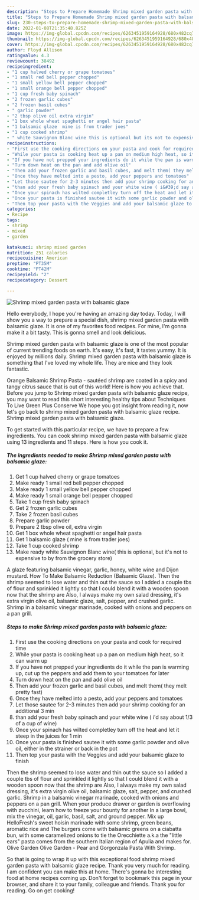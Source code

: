 ```yaml
---
description: "Steps to Prepare Homemade Shrimp mixed garden pasta with balsamic glaze"
title: "Steps to Prepare Homemade Shrimp mixed garden pasta with balsamic glaze"
slug: 230-steps-to-prepare-homemade-shrimp-mixed-garden-pasta-with-balsamic-glaze
date: 2022-01-08T21:35:48.825Z
image: https://img-global.cpcdn.com/recipes/6263451959164928/680x482cq70/shrimp-mixed-garden-pasta-with-balsamic-glaze-recipe-main-photo.jpg
thumbnail: https://img-global.cpcdn.com/recipes/6263451959164928/680x482cq70/shrimp-mixed-garden-pasta-with-balsamic-glaze-recipe-main-photo.jpg
cover: https://img-global.cpcdn.com/recipes/6263451959164928/680x482cq70/shrimp-mixed-garden-pasta-with-balsamic-glaze-recipe-main-photo.jpg
author: Floyd Allison
ratingvalue: 4.3
reviewcount: 38492
recipeingredient:
- "1 cup halved cherry or grape tomatoes"
- "1 small red bell pepper chopped"
- "1 small yellow bell pepper chopped"
- "1 small orange bell pepper chopped"
- "1 cup fresh baby spinach"
- "2 frozen garlic cubes"
- "2 frozen basil cubes"
- " garlic powder"
- "2 tbsp olive oil extra virgin"
- "1 box whole wheat spaghetti or angel hair pasta"
- "1 balsamic glaze  mine is from trader joes"
- "1 cup cooked shrimp"
- " white Sauvignon Blanc wine this is optional but its not to expensive to by from the grocery store"
recipeinstructions:
- "First use the cooking directions on your pasta and cook for required time"
- "While your pasta is cooking heat up a pan on medium high heat, so it can warm up"
- "If you have not prepped your ingredients do it while the pan is warming up, cut up the peppers and add them to your tomatoes for later"
- "Turn down heat on the pan and add olive oil"
- "Then add your frozen garlic and basil cubes, and melt them( they melt pretty fast)"
- "Once they have melted into a pesto, add your peppers and tomatoes"
- "Let those sautee for 2-3 minutes then add your shrimp cooking for an additional 3 min"
- "than add your fresh baby spinach and your white wine ( i&#39;d say about 1/3 of a cup of wine)"
- "Once your spinach has wilted completley turn off the heat and let it steep in the juices for 1 min"
- "Once your pasta is finished sautee it with some garlic powder and olive oil, either in the strainer or back in the pot"
- "Then top your pasta with the Veggies and add your balsamic glaze to finish"
categories:
- Recipe
tags:
- shrimp
- mixed
- garden

katakunci: shrimp mixed garden 
nutrition: 251 calories
recipecuisine: American
preptime: "PT35M"
cooktime: "PT42M"
recipeyield: "2"
recipecategory: Dessert

---
```



![Shrimp mixed garden pasta with balsamic glaze](https://img-global.cpcdn.com/recipes/6263451959164928/680x482cq70/shrimp-mixed-garden-pasta-with-balsamic-glaze-recipe-main-photo.jpg)

Hello everybody, I hope you're having an amazing day today. Today, I will show you a way to prepare a special dish, shrimp mixed garden pasta with balsamic glaze. It is one of my favorites food recipes. For mine, I'm gonna make it a bit tasty. This is gonna smell and look delicious.

Shrimp mixed garden pasta with balsamic glaze is one of the most popular of current trending foods on earth. It's easy, it's fast, it tastes yummy. It is enjoyed by millions daily. Shrimp mixed garden pasta with balsamic glaze is something that I've loved my whole life. They are nice and they look fantastic.

Orange Balsamic Shrimp Pasta - sautéed shrimp are coated in a spicy and tangy citrus sauce that is out of this world! Here is how you achieve that. Before you jump to Shrimp mixed garden pasta with balsamic glaze recipe, you may want to read this short interesting healthy tips about Techniques To Live Green Plus Conserve We hope you got insight from reading it, now let&#39;s go back to shrimp mixed garden pasta with balsamic glaze recipe. Shrimp mixed garden pasta with balsamic glaze.


To get started with this particular recipe, we have to prepare a few ingredients. You can cook shrimp mixed garden pasta with balsamic glaze using 13 ingredients and 11 steps. Here is how you cook it.

<!--inarticleads1-->

##### The ingredients needed to make Shrimp mixed garden pasta with balsamic glaze:

1. Get 1 cup halved cherry or grape tomatoes
1. Make ready 1 small red bell pepper chopped
1. Make ready 1 small yellow bell pepper chopped
1. Make ready 1 small orange bell pepper chopped
1. Take 1 cup fresh baby spinach
1. Get 2 frozen garlic cubes
1. Take 2 frozen basil cubes
1. Prepare  garlic powder
1. Prepare 2 tbsp olive oil, extra virgin
1. Get 1 box whole wheat spaghetti or angel hair pasta
1. Get 1 balsamic glaze ( mine is from trader joes)
1. Take 1 cup cooked shrimp
1. Make ready  white Sauvignon Blanc wine( this is optional, but it&#39;s not to expensive to by from the grocery store)


A glaze featuring balsamic vinegar, garlic, honey, white wine and Dijon mustard. How To Make Balsamic Reduction (Balsamic Glaze). Then the shrimp seemed to lose water and thin out the sauce so I added a couple tbs of flour and sprinkled it lightly so that I could blend it with a wooden spoon now that the shrimp are Also, I always make my own salad dressing, it&#39;s extra virgin olive oil, balsamic glaze, salt, pepper, and crushed garlic. Shrimp in a balsamic vinegar marinade, cooked with onions and peppers on a pan grill. 

<!--inarticleads2-->

##### Steps to make Shrimp mixed garden pasta with balsamic glaze:

1. First use the cooking directions on your pasta and cook for required time
1. While your pasta is cooking heat up a pan on medium high heat, so it can warm up
1. If you have not prepped your ingredients do it while the pan is warming up, cut up the peppers and add them to your tomatoes for later
1. Turn down heat on the pan and add olive oil
1. Then add your frozen garlic and basil cubes, and melt them( they melt pretty fast)
1. Once they have melted into a pesto, add your peppers and tomatoes
1. Let those sautee for 2-3 minutes then add your shrimp cooking for an additional 3 min
1. than add your fresh baby spinach and your white wine ( i&#39;d say about 1/3 of a cup of wine)
1. Once your spinach has wilted completley turn off the heat and let it steep in the juices for 1 min
1. Once your pasta is finished sautee it with some garlic powder and olive oil, either in the strainer or back in the pot
1. Then top your pasta with the Veggies and add your balsamic glaze to finish


Then the shrimp seemed to lose water and thin out the sauce so I added a couple tbs of flour and sprinkled it lightly so that I could blend it with a wooden spoon now that the shrimp are Also, I always make my own salad dressing, it&#39;s extra virgin olive oil, balsamic glaze, salt, pepper, and crushed garlic. Shrimp in a balsamic vinegar marinade, cooked with onions and peppers on a pan grill. When your produce drawer or garden is overflowing with zucchini, learn how to freeze your bounty for another In a large bowl, mix the vinegar, oil, garlic, basil, salt, and ground pepper. Mix up HelloFresh&#39;s sweet hoisin marinade with some shrimp, green beans, aromatic rice and The burgers come with balsamic greens on a ciabatta bun, with some caramelized onions to tie the Orecchiette a.k.a the &#34;little ears&#34; pasta comes from the southern Italian region of Apulia and makes for. Olive Garden Olive Garden - Pear and Gorgonzala Pasta With Shrimp. 

So that is going to wrap it up with this exceptional food shrimp mixed garden pasta with balsamic glaze recipe. Thank you very much for reading. I am confident you can make this at home. There's gonna be interesting food at home recipes coming up. Don't forget to bookmark this page in your browser, and share it to your family, colleague and friends. Thank you for reading. Go on get cooking!
